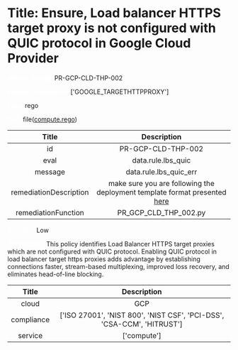 



# Title: Ensure,  Load balancer HTTPS target proxy is not configured with QUIC protocol in Google Cloud Provider


***<font color="white">Master Test Id:</font>*** PR-GCP-CLD-THP-002

***<font color="white">Master Snapshot Id:</font>*** ['GOOGLE_TARGETHTTPPROXY']

***<font color="white">type:</font>*** rego

***<font color="white">rule:</font>*** file([compute.rego])  
  
  
  
  

|Title|Description|
| :---: | :---: |
|id|PR-GCP-CLD-THP-002|
|eval|data.rule.lbs_quic|
|message|data.rule.lbs_quic_err|
|remediationDescription|make sure you are following the deployment template format presented <a href='https://cloud.google.com/compute/docs/reference/rest/v1/targetHttpsProxies' target='_blank'>here</a>|
|remediationFunction|PR_GCP_CLD_THP_002.py|


***<font color="white">Severity:</font>*** Low

***<font color="white">Description:</font>*** This policy identifies Load Balancer HTTPS target proxies which are not configured with QUIC protocol. Enabling QUIC protocol in load balancer target https proxies adds advantage by establishing connections faster, stream-based multiplexing, improved loss recovery, and eliminates head-of-line blocking.  
  
  

|Title|Description|
| :---: | :---: |
|cloud|GCP|
|compliance|['ISO 27001', 'NIST 800', 'NIST CSF', 'PCI-DSS', 'CSA-CCM', 'HITRUST']|
|service|['compute']|



[compute.rego]: https://github.com/prancer-io/prancer-compliance-test/tree/master/google/cloud/compute.rego
